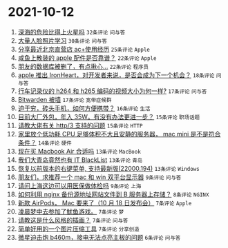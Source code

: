 # 2021-10-12

1. [深海的危险比得上火星吗](https://www.v2ex.com/t/807210) `32条评论` `问与答`
1. [大量人脸照片学习](https://www.v2ex.com/t/807214) `30条评论` `问与答`
1. [分享最近北京直营店 ac+使用经历](https://www.v2ex.com/t/807236) `25条评论` `Apple`
1. [咸鱼上散装的 apple 配件是否靠谱？](https://www.v2ex.com/t/807234) `22条评论` `Apple`
1. [朋友的数据库被删了，有点揪心...](https://www.v2ex.com/t/807226) `22条评论` `程序员`
1. [apple 推出 IronHeart，对开发者来说，是否会成为下一个机会？](https://www.v2ex.com/t/807191) `18条评论` `问与答`
1. [行车记录仪的 h264 和 h265 编码的视频大小为何一样?](https://www.v2ex.com/t/807217) `17条评论` `问与答`
1. [Bitwarden 被墙](https://www.v2ex.com/t/807213) `17条评论` `宽带症候群`
1. [迫于穷，砖头手机，如何方便携带？](https://www.v2ex.com/t/807202) `16条评论` `生活`
1. [目前大厂外包，年入 35W。有没有办法更进一步？](https://www.v2ex.com/t/807238) `15条评论` `职场话题`
1. [请教大佬有关 http/3 支持的问题](https://www.v2ex.com/t/807196) `15条评论` `HTTP`
1. [家里放个低功耗 CPU 足够体积不大且安静的服务器， mac mini 是不是符合条件？](https://www.v2ex.com/t/807240) `14条评论` `硬件`
1. [现在买 Macbook Air 合适吗](https://www.v2ex.com/t/807222) `13条评论` `MacBook`
1. [我们大青岛竟然也有 IT BlackList](https://www.v2ex.com/t/807208) `13条评论` `青岛`
1. [恢复以前版本的右键菜单, 支持最新版(22000.194)](https://www.v2ex.com/t/807197) `13条评论` `Windows`
1. [朋友们，求推荐一个 mac 和 win 双平台显示器](https://www.v2ex.com/t/807218) `9条评论` `问与答`
1. [请问上海这边可以用医保做体检吗](https://www.v2ex.com/t/807205) `9条评论` `上海`
1. [如何利用 nginx 备份源地址网站文件到 B 服务器上存储？](https://www.v2ex.com/t/807224) `8条评论` `NGINX`
1. [新款 AirPods， Mac 要来了（10 月 18 日发布会）](https://www.v2ex.com/t/807261) `7条评论` `Apple`
1. [凌晨梦中去参加了鱿鱼游戏。](https://www.v2ex.com/t/807229) `7条评论` `梦`
1. [请教这是什么风格的插画？](https://www.v2ex.com/t/807209) `7条评论` `问与答`
1. [简单好用的一个图片压缩工具](https://www.v2ex.com/t/807207) `7条评论` `分享创造`
1. [微星迫击炮 b460m，接电无法点亮主板的问题](https://www.v2ex.com/t/807256) `6条评论` `问与答`
